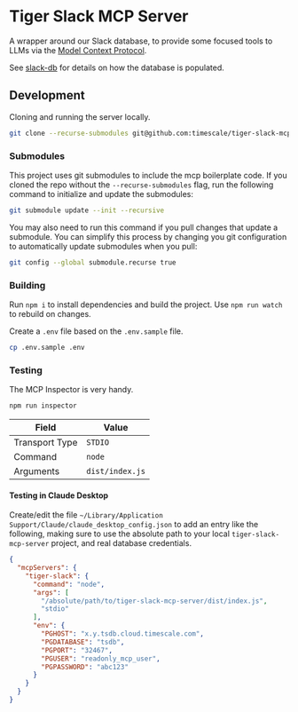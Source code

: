 # Tiger Slack MCP Server

A wrapper around our Slack database, to provide some focused tools to LLMs via the [Model Context Protocol](https://modelcontextprotocol.io/introduction).

See [slack-db](https://github.com/timescale/slack-db/) for details on how the database is populated.

## Development

Cloning and running the server locally.

```bash
git clone --recurse-submodules git@github.com:timescale/tiger-slack-mcp-server.git
```

### Submodules

This project uses git submodules to include the mcp boilerplate code. If you cloned the repo without the `--recurse-submodules` flag, run the following command to initialize and update the submodules:

```bash
git submodule update --init --recursive
```

You may also need to run this command if you pull changes that update a submodule. You can simplify this process by changing you git configuration to automatically update submodules when you pull:

```bash
git config --global submodule.recurse true
```

### Building

Run `npm i` to install dependencies and build the project. Use `npm run watch` to rebuild on changes.

Create a `.env` file based on the `.env.sample` file.

```bash
cp .env.sample .env
```

### Testing

The MCP Inspector is very handy.

```bash
npm run inspector
```

| Field          | Value           |
| -------------- | --------------- |
| Transport Type | `STDIO`         |
| Command        | `node`          |
| Arguments      | `dist/index.js` |

#### Testing in Claude Desktop

Create/edit the file `~/Library/Application Support/Claude/claude_desktop_config.json` to add an entry like the following, making sure to use the absolute path to your local `tiger-slack-mcp-server` project, and real database credentials.

```json
{
  "mcpServers": {
    "tiger-slack": {
      "command": "node",
      "args": [
        "/absolute/path/to/tiger-slack-mcp-server/dist/index.js",
        "stdio"
      ],
      "env": {
        "PGHOST": "x.y.tsdb.cloud.timescale.com",
        "PGDATABASE": "tsdb",
        "PGPORT": "32467",
        "PGUSER": "readonly_mcp_user",
        "PGPASSWORD": "abc123"
      }
    }
  }
}
```
